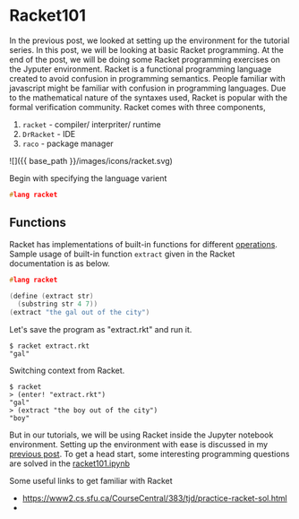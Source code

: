 Racket101
====
In the previous post, we looked at setting up the environment for the tutorial series. In this post, we will be looking at basic Racket programming. At the end of the post, we will be doing some Racket programming exercises on the Jyputer environment.
Racket is a functional programming language created to avoid confusion in programming semantics. People familiar with javascript might be familiar with confusion in programming languages. Due to the mathematical nature of the syntaxes used, Racket is popular with the formal verification community. Racket comes with three components,

1. `racket` - compiler/ interpriter/ runtime
2. `DrRacket` - IDE
3. `raco` - package manager


![]({{ base_path }}/images/icons/racket.svg)

Begin with specifying the language varient 

```c
#lang racket
```

Functions
----

Racket has implementations of built-in functions for different [operations](https://docs.racket-lang.org/plait/built-ins-tutorial.html). Sample usage of built-in function `extract` given in the Racket documentation is as below.

```c
#lang racket

(define (extract str)
  (substring str 4 7))
(extract "the gal out of the city")
```

Let's save the program as "extract.rkt" and run it. 

```shell
$ racket extract.rkt
"gal"
```

Switching context from Racket.

```shell
$ racket
> (enter! "extract.rkt")
"gal"
> (extract "the boy out of the city")
"boy"
```

But in our tutorials, we will be using Racket inside the Jupyter notebook environment. Setting up the environment with ease is discussed in my [previous post]().
To get a head start, some interesting programming questions are solved in the [racket101.ipynb](https://github.com/Archfx/RACKETutes/blob/main/racket101/racket101.ipynb)

Some useful links to get familiar with Racket

- https://www2.cs.sfu.ca/CourseCentral/383/tjd/practice-racket-sol.html
-
